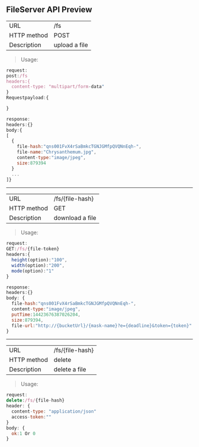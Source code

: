 ## FileServer API Preview

<table>
    <tbody>
    <tr>
        <td>URL</td>
        <td>/fs</td>
    </tr>
    <tr>
        <td>HTTP method</td>
        <td>POST</td>
    </tr>
    <tr>
        <td>Description</td>
        <td>upload a file</td>
    </tr>
    </tbody>
</table>


> Usage:

```javascript
request:
post:/fs
headers:{
  content-type: "multipart/form-data"
}
Requestpayload:{

}

response:
headers:{}
body:{
[
  {
    file-hash:"qns001FvX4rSaBmkcTGNJGMfpQVQNnEqh-",
    file-name:"Chrysanthemum.jpg",
    content-type:"image/jpeg",
    size:879394
  }
  ...
]}
```
---

<table>
    <tbody>
    <tr>
        <td>URL</td>
        <td>/fs/{file-hash}</td>
    </tr>
    <tr>
        <td>HTTP method</td>
        <td>GET</td>
    </tr>
    <tr>
        <td>Description</td>
        <td>download a file</td>
    </tr>
    </tbody>
</table>


> Usage:

```javascript
request:
GET:/fs/{file-token}
headers:{
  height(option):"100",
  width(option):"200",
  mode(option):"1"
}

response:
headers:{}
body: {
  file-hash:"qns001FvX4rSaBmkcTGNJGMfpQVQNnEqh-",
  content-type:"image/jpeg",
  putTime:14423676387026204,
  size:879394,
  file-url:"http://{bucketUrl}/{mask-name}?e={deadline}&token={token}"
}

```

---

<table>
    <tbody>
    <tr>
        <td>URL</td>
      <td>/fs/{file-hash}</td>
    </tr>
    <tr>
        <td>HTTP method</td>
        <td>delete</td>
    </tr>
    <tr>
        <td>Description</td>
        <td>delete a file</td>
    </tr>
    </tbody>
</table>


> Usage:

```javascript
request:
delete:/fs/{file-hash}
header: {
  content-type: "application/json"
  access-token:""
}
body: {
  ok:1 Or 0  
}
```
